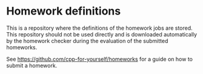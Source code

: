 # Homework definitions

This is a repository where the definitions of the homework jobs are stored. This repository should not be used directly and is downloaded automatically by the homework checker during the evaluation of the submitted homeworks.

See https://github.com/cpp-for-yourself/homeworks for a guide on how to submit a homework.